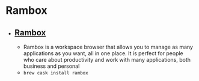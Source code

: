 # Rambox
- [Rambox](https://rambox.pro/)
  - 
  - Rambox is a workspace browser that allows you to manage as many applications as you want, all in one place. It is perfect for people who care about productivity and work with many applications, both business and personal
  - `brew cask install rambox`

